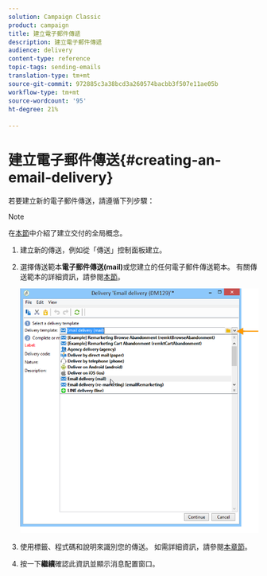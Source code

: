 ```yaml
---
solution: Campaign Classic
product: campaign
title: 建立電子郵件傳遞
description: 建立電子郵件傳遞
audience: delivery
content-type: reference
topic-tags: sending-emails
translation-type: tm+mt
source-git-commit: 972885c3a38bcd3a260574bacbb3f507e11ae05b
workflow-type: tm+mt
source-wordcount: '95'
ht-degree: 21%

---
```



# 建立電子郵件傳送{#creating-an-email-delivery}

若要建立新的電子郵件傳送，請遵循下列步驟：

>[!NOTE]
>
>在[本節](../../delivery/using/steps-about-delivery-creation-steps.md)中介紹了建立交付的全局概念。

1. 建立新的傳送，例如從「傳送」控制面板建立。
1. 選擇傳送範本&#x200B;**電子郵件傳送(mail)**&#x200B;或您建立的任何電子郵件傳送範本。 有關傳送範本的詳細資訊，請參閱[本節](../../delivery/using/about-templates.md)。

   ![](assets/s_ncs_user_wizard_email01_1.png)

1. 使用標籤、程式碼和說明來識別您的傳送。 如需詳細資訊，請參閱[本章節](../../delivery/using/steps-create-and-identify-the-delivery.md#identifying-the-delivery)。
1. 按一下&#x200B;**繼續**&#x200B;確認此資訊並顯示消息配置窗口。
